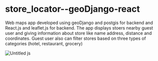 # store_locator--geoDjango-react

Web maps app developed using geoDjango and postgis for backend and React.js and leaflet.js for backend. The app displays stoers nearby guest user and giving information about store like name address, distance and coordinates. Guest user also can filter stores based on three types of categories (hotel, restaurant, grocery)

![Untitled](https://user-images.githubusercontent.com/58465052/94451232-71cb0580-01ae-11eb-84f5-e3dfcff810c3.png)
js
